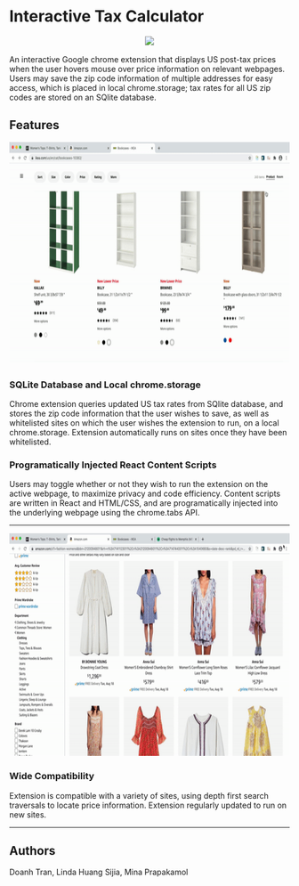 # Interactive Tax Calculator

<p align='center'>
<img src="./readme_assets/tax_calc_functionality.gif" height='400'/>
</p>

An interactive Google chrome extension that displays US post-tax prices when the user hovers mouse over price information on relevant webpages. Users may save the zip code information of multiple addresses for easy access, which is placed in local chrome.storage; tax rates for all US zip codes are stored on an SQlite database. 

## Features

<p align='center'>
<img src="./readme_assets/save_website_url.gif" height='400'/>
</p>

### SQLite Database and Local chrome.storage

Chrome extension queries updated US tax rates from SQlite database, and stores the zip code information that the user wishes to save, as well as whitelisted sites on which the user wishes the extension to run, on a local chrome.storage. Extension automatically runs on sites once they have been whitelisted.

### Programatically Injected React Content Scripts

Users may toggle whether or not they wish to run the extension on the active webpage, to maximize privacy and code efficiency. Content scripts are written in React and HTML/CSS, and are programatically injected into the underlying webpage using the chrome.tabs API. 

---

<p align='center'>
<img src="./readme_assets/compatibility.gif" height='400'/>
</p>

### Wide Compatibility

Extension is compatible with a variety of sites, using depth first search traversals to locate price information. Extension regularly updated to run on new sites.

---

## Authors

Doanh Tran, Linda Huang Sijia, Mina Prapakamol
